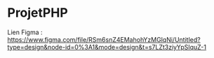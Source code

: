 # ProjetPHP

Lien Figma : https://www.figma.com/file/RSm6snZ4EMahohYzMGlqNi/Untitled?type=design&node-id=0%3A1&mode=design&t=s7LZt3ziyYpSIquZ-1
